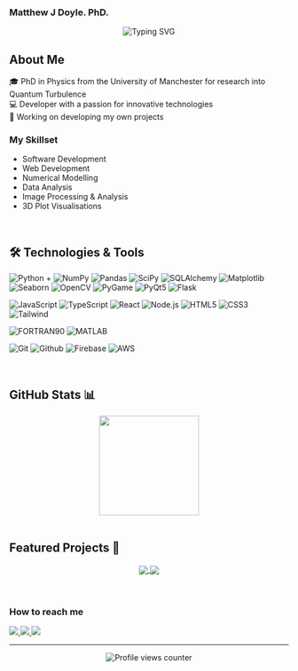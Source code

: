 ### Matthew J Doyle. PhD.

<div align="center">
  <img src="https://readme-typing-svg.demolab.com?font=Fira+Code&pause=1000&random=false&width=700&lines=Every-day-programmer;Passionate+about+physics+and+innovative+technologies;Always+learning+and+building+new+things" alt="Typing SVG" />
</div>

## About Me

🎓 PhD in Physics from the University of Manchester for research into Quantum Turbulence \
💻 Developer with a passion for innovative technologies  \
🔭 Working on developing my own projects  

### My Skillset
- Software Development
- Web Development
- Numerical Modelling
- Data Analysis
- Image Processing & Analysis
- 3D Plot Visualisations

<br>

## 🛠️ Technologies & Tools

![Python](https://img.shields.io/badge/-Python-3776AB?style=flat-square&logo=python&logoColor=white) +
![NumPy](https://img.shields.io/badge/-NumPy-013243?style=flat-square&logo=numpy&logoColor=white)
![Pandas](https://img.shields.io/badge/-Pandas-150458?style=flat-square&logo=pandas&logoColor=white)
![SciPy](https://img.shields.io/badge/-SciPy-8CAAE6?style=flat-square&logo=scipy&logoColor=white)
![SQLAlchemy](https://img.shields.io/badge/-SQLAlchemy-D71F00?style=flat-square&logo=sqlalchemy&logoColor=white)
![Matplotlib](https://img.shields.io/badge/-Matplotlib-11557C?style=flat-square&logo=python&logoColor=white)
![Seaborn](https://img.shields.io/badge/-Seaborn-3776AB?style=flat-square&logo=python&logoColor=white)
![OpenCV](https://img.shields.io/badge/-OpenCV-5C3EE8?style=flat-square&logo=opencv&logoColor=white)
![PyGame](https://img.shields.io/badge/-PyGame-FED130?style=flat-square&logo=python&logoColor=black)
![PyQt5](https://img.shields.io/badge/-PyQt5-41CD52?style=flat-square&logo=qt&logoColor=white)
![Flask](https://img.shields.io/badge/-Flask-000000?style=flat-square&logo=flask&logoColor=white)

![JavaScript](https://img.shields.io/badge/-JavaScript-F7DF1E?style=flat-square&logo=javascript&logoColor=black)
![TypeScript](https://img.shields.io/badge/-TypeScript-3178C6?style=flat-square&logo=typescript&logoColor=white)
![React](https://img.shields.io/badge/-React-61DAFB?style=flat-square&logo=react&logoColor=black)
![Node.js](https://img.shields.io/badge/-Node.js-339933?style=flat-square&logo=node.js&logoColor=white)
![HTML5](https://img.shields.io/badge/-HTML5-E34F26?style=flat-square&logo=html5&logoColor=white)
![CSS3](https://img.shields.io/badge/-CSS3-1572B6?style=flat-square&logo=css3&logoColor=white)
![Tailwind](https://img.shields.io/badge/-Tailwind-38B2AC?style=flat-square&logo=tailwind-css&logoColor=white)

![FORTRAN90](https://img.shields.io/badge/-FORTRAN90-734F96?style=flat-square&logo=fortran&logoColor=white)
![MATLAB](https://img.shields.io/badge/-MATLAB-0076A8?style=flat-square&logo=mathworks&logoColor=white)

![Git](https://img.shields.io/badge/-Git-F05032?style=flat-square&logo=git&logoColor=white)
![Github](https://img.shields.io/badge/-GitHub-181717?style=flat-square&logo=github&logoColor=white)
![Firebase](https://img.shields.io/badge/-Firebase-FFCA28?style=flat-square&logo=firebase&logoColor=black)
![AWS](https://img.shields.io/badge/-AWS-232F3E?style=flat-square&logo=amazon-aws&logoColor=white)


<br>

## GitHub Stats 📊 

<div align="center">
  <img height="180em" src="https://github-readme-stats.vercel.app/api/top-langs/?username=matthewjdoyle&layout=compact&langs_count=7&theme=dark"/>
</div>

<br>

## Featured Projects 🌟

<div align="center">
  <a href="https://github.com/matthewjdoyle/physics-visualisations">
    <img align="center" src="https://github-readme-stats.vercel.app/api/pin/?username=matthewjdoyle&repo=physics-visualisations&theme=dark" />
  </a>
  <a href="https://github.com/matthewjdoyle/matthewjdoyle.github.io">
    <img align="center" src="https://github-readme-stats.vercel.app/api/pin/?username=matthewjdoyle&repo=matthewjdoyle.github.io&theme=dark" />
  </a>
</div>

<br>

<br>

### How to reach me
<div align="left">
  <a href="https://www.linkedin.com/in/matthewjdoyle" target="_blank">
    <img src="https://img.shields.io/badge/LinkedIn-0077B5?style=for-the-badge&logo=linkedin&logoColor=white" target="_blank">
  </a>
  <a href="mailto:enquire.matthewjdoyle@gmail.com" target="_blank">
    <img src="https://img.shields.io/badge/Email-D14836?style=for-the-badge&logo=gmail&logoColor=white" target="_blank">
  </a>
  <a href="https://matthewjdoyle.github.io/" target="_blank">
    <img src="https://img.shields.io/badge/Website-000211?style=for-the-badge&logo=globe&logoColor=white" target="_blank">
  </a>
</div>

---

<div align="center">
  <img src="https://komarev.com/ghpvc/?username=matthewjdoyle&color=blue&style=flat-square" alt="Profile views counter" />
</div>
 
